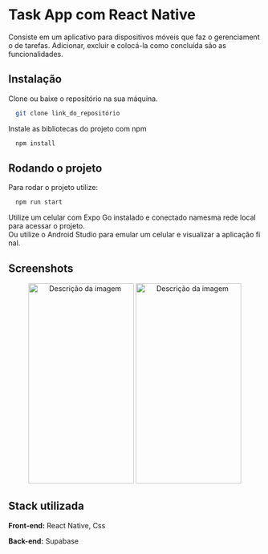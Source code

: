
# Task App com React Native

Consiste em um aplicativo para dispositivos móveis que faz o gerenciamento de tarefas. Adicionar, excluir e colocá-la como concluída são as funcionalidades.


## Instalação

Clone ou baixe o repositório na sua máquina.

```bash
  git clone link_do_repositório
```

Instale as bibliotecas do projeto com npm

```bash
  npm install 
```

    
## Rodando o projeto

Para rodar o projeto utilize:

```bash
  npm run start 
```

Utilize um celular com Expo Go instalado e conectado namesma rede local para acessar o projeto. Ou utilize o Android Studio para emular um celular e visualizar a aplicação final.


## Screenshots

<div display="flex" align="left">
<div align="center" >
    <img src="https://i.imgur.com/sqmI10f.jpeg" alt="Descrição da imagem" width="210" height="400" />
    <img src="https://i.imgur.com/q3TMt7n.jpeg" alt="Descrição da imagem" width="210" height="400" />
</div>


## Stack utilizada

**Front-end:** React Native, Css

**Back-end:** Supabase
